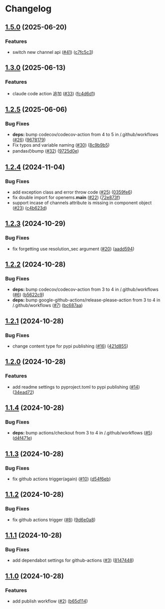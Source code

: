 # Changelog

## [1.5.0](https://github.com/girasolenergy/pyopenems/compare/v1.4.0...v1.5.0) (2025-06-20)


### Features

* switch new channel api ([#41](https://github.com/girasolenergy/pyopenems/issues/41)) ([c7fc5c3](https://github.com/girasolenergy/pyopenems/commit/c7fc5c3d414e4a4319113c166ac8ce3ef14a7e25))

## [1.3.0](https://github.com/girasolenergy/pyopenems/compare/v1.2.5...v1.3.0) (2025-06-13)


### Features

* claude code action 追加 ([#33](https://github.com/girasolenergy/pyopenems/issues/33)) ([fc4d6d1](https://github.com/girasolenergy/pyopenems/commit/fc4d6d1066a6edecd58c82a54a1fb3fab0b0a443))

## [1.2.5](https://github.com/girasolenergy/pyopenems/compare/v1.2.4...v1.2.5) (2025-06-06)


### Bug Fixes

* **deps:** bump codecov/codecov-action from 4 to 5 in /.github/workflows ([#26](https://github.com/girasolenergy/pyopenems/issues/26)) ([9678179](https://github.com/girasolenergy/pyopenems/commit/9678179f9c5620377bf76ab0d5717665bad52c24))
* Fix typos and variable naming ([#30](https://github.com/girasolenergy/pyopenems/issues/30)) ([8c9b9b5](https://github.com/girasolenergy/pyopenems/commit/8c9b9b508a25bfc566ff2329c1737839937e6ad8))
* pandasのbump ([#32](https://github.com/girasolenergy/pyopenems/issues/32)) ([9725d0e](https://github.com/girasolenergy/pyopenems/commit/9725d0e7385e2fb6c34a2ec5be51f7d710c7517e))

## [1.2.4](https://github.com/girasolenergy/pyopenems/compare/v1.2.3...v1.2.4) (2024-11-04)


### Bug Fixes

* add exception class and error throw code ([#25](https://github.com/girasolenergy/pyopenems/issues/25)) ([0359fe6](https://github.com/girasolenergy/pyopenems/commit/0359fe616240b21e02a77084096ed791cf5c3a01))
* fix double import for openems.__main__ ([#22](https://github.com/girasolenergy/pyopenems/issues/22)) ([72e873f](https://github.com/girasolenergy/pyopenems/commit/72e873f159b0d022b77ded097a81b693a3eec0a7))
* support incase of channels attribute is missing in component object ([#23](https://github.com/girasolenergy/pyopenems/issues/23)) ([c4b623d](https://github.com/girasolenergy/pyopenems/commit/c4b623dac7b0d9fbfe0eca9b93d09d81ff6afc91))

## [1.2.3](https://github.com/girasolenergy/pyopenems/compare/v1.2.2...v1.2.3) (2024-10-29)


### Bug Fixes

* fix forgetting use resolution_sec argument ([#20](https://github.com/girasolenergy/pyopenems/issues/20)) ([aadd594](https://github.com/girasolenergy/pyopenems/commit/aadd594f99d3131bfb4e06e97ce4465e8cebc0e5))

## [1.2.2](https://github.com/girasolenergy/pyopenems/compare/v1.2.1...v1.2.2) (2024-10-28)


### Bug Fixes

* **deps:** bump codecov/codecov-action from 3 to 4 in /.github/workflows ([#6](https://github.com/girasolenergy/pyopenems/issues/6)) ([b5622c9](https://github.com/girasolenergy/pyopenems/commit/b5622c921b3d734dc92e8d67e325b06591817604))
* **deps:** bump google-github-actions/release-please-action from 3 to 4 in /.github/workflows ([#7](https://github.com/girasolenergy/pyopenems/issues/7)) ([bc687aa](https://github.com/girasolenergy/pyopenems/commit/bc687aaf436a4861e63e8d48223767c7c548d54b))

## [1.2.1](https://github.com/girasolenergy/pyopenems/compare/v1.2.0...v1.2.1) (2024-10-28)


### Bug Fixes

* change content type for pypi publishing ([#16](https://github.com/girasolenergy/pyopenems/issues/16)) ([421d855](https://github.com/girasolenergy/pyopenems/commit/421d855c1675fa7cd383acacaa790891ee183e6e))

## [1.2.0](https://github.com/girasolenergy/pyopenems/compare/v1.1.4...v1.2.0) (2024-10-28)


### Features

* add readme settings to pyproject.toml to pypi publishing ([#14](https://github.com/girasolenergy/pyopenems/issues/14)) ([34ead72](https://github.com/girasolenergy/pyopenems/commit/34ead727fdd96af64e5ef3195dfb50fb8a90e80a))

## [1.1.4](https://github.com/girasolenergy/pyopenems/compare/v1.1.3...v1.1.4) (2024-10-28)


### Bug Fixes

* **deps:** bump actions/checkout from 3 to 4 in /.github/workflows ([#5](https://github.com/girasolenergy/pyopenems/issues/5)) ([d4f471e](https://github.com/girasolenergy/pyopenems/commit/d4f471e15aca4d6c1c6f408e2a4a383613d9fc8f))

## [1.1.3](https://github.com/girasolenergy/pyopenems/compare/v1.1.2...v1.1.3) (2024-10-28)


### Bug Fixes

* fix github actions trigger(again) ([#10](https://github.com/girasolenergy/pyopenems/issues/10)) ([d54f6eb](https://github.com/girasolenergy/pyopenems/commit/d54f6eb30d41939ae7c673d1edcf91c5be1420f5))

## [1.1.2](https://github.com/girasolenergy/pyopenems/compare/v1.1.1...v1.1.2) (2024-10-28)


### Bug Fixes

* fix github actions trigger ([#8](https://github.com/girasolenergy/pyopenems/issues/8)) ([9d6e0a8](https://github.com/girasolenergy/pyopenems/commit/9d6e0a80a7928f52579ea4355d821d0d62566abe))

## [1.1.1](https://github.com/girasolenergy/pyopenems/compare/v1.1.0...v1.1.1) (2024-10-28)


### Bug Fixes

* add dependabot settings for github-actions ([#3](https://github.com/girasolenergy/pyopenems/issues/3)) ([8147448](https://github.com/girasolenergy/pyopenems/commit/8147448f2d852c3c12aac729397c63cc73490df7))

## [1.1.0](https://github.com/girasolenergy/pyopenems/compare/v1.0.0...v1.1.0) (2024-10-28)


### Features

* add publish workflow ([#2](https://github.com/girasolenergy/pyopenems/issues/2)) ([b65d114](https://github.com/girasolenergy/pyopenems/commit/b65d1144854e93c9194f2636b2c693194b55d6b1))
